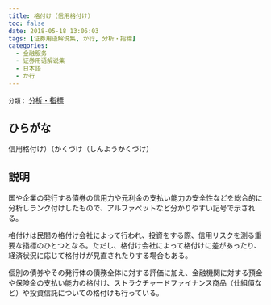 ```yaml
---
title: 格付け（信用格付け）
toc: false
date: 2018-05-18 13:06:03
tags: [证券用语解说集, か行, 分析・指標]
categories:
  - 金融服务
  - 证券用语解说集
  - 日本語
  - か行
---
```


`分類：` [分析・指標](/tags/分析・指標/)

## ひらがな

信用格付け）（かくづけ（しんようかくづけ）

## 説明

国や企業の発行する債券の信用力や元利金の支払い能力の安全性などを総合的に分析しランク付けしたもので、アルファベットなど分かりやすい記号で示される。

格付けは民間の格付け会社によって行われ、投資をする際、信用リスクを測る重要な指標のひとつとなる。ただし、格付け会社によって格付けに差があったり、経済状況に応じて格付けが見直されたりする場合もある。

個別の債券やその発行体の債務全体に対する評価に加え、金融機関に対する預金や保険金の支払い能力の格付け、ストラクチャードファイナンス商品（仕組債など）や投資信託についての格付けも行っている。
